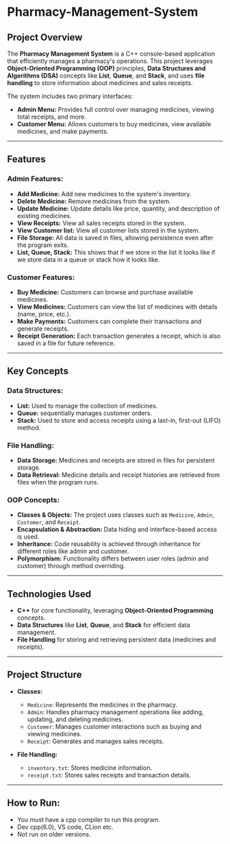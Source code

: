 # Pharmacy-Management-System

## Project Overview
The **Pharmacy Management System** is a C++ console-based application that efficiently manages a pharmacy's operations. This project leverages **Object-Oriented Programming (OOP)** principles, **Data Structures and Algorithms (DSA)** concepts like **List**, **Queue**, and **Stack**, and uses **file handling** to store information about medicines and sales receipts.

The system includes two primary interfaces:
- **Admin Menu:** Provides full control over managing medicines, viewing total receipts, and more.
- **Customer Menu:** Allows customers to buy medicines, view available medicines, and make payments.

---

## Features

### Admin Features:
- **Add Medicine:** Add new medicines to the system's inventory.
- **Delete Medicine:** Remove medicines from the system.
- **Update Medicine:** Update details like price, quantity, and description of existing medicines.
- **View Receipts:** View all sales receipts stored in the system.
- **View Customer list:** View all customer lists stored in the system.
- **File Storage:** All data is saved in files, allowing persistence even after the program exits.
- **List, Queue, Stack:** This shows that if we store in the list it looks like if we store data in a queue or stack how it looks like.

### Customer Features:
- **Buy Medicine:** Customers can browse and purchase available medicines.
- **View Medicines:** Customers can view the list of medicines with details (name, price, etc.).
- **Make Payments:** Customers can complete their transactions and generate receipts.
- **Receipt Generation:** Each transaction generates a receipt, which is also saved in a file for future reference.

---

## Key Concepts

### Data Structures:
- **List:** Used to manage the collection of medicines.
- **Queue:** sequentially manages customer orders.
- **Stack:** Used to store and access receipts using a last-in, first-out (LIFO) method.

### File Handling:
- **Data Storage:** Medicines and receipts are stored in files for persistent storage.
- **Data Retrieval:** Medicine details and receipt histories are retrieved from files when the program runs.

### OOP Concepts:
- **Classes & Objects:** The project uses classes such as `Medicine`, `Admin`, `Customer`, and `Receipt`.
- **Encapsulation & Abstraction:** Data hiding and interface-based access is used.
- **Inheritance:** Code reusability is achieved through inheritance for different roles like admin and customer.
- **Polymorphism:** Functionality differs between user roles (admin and customer) through method overriding.

---

## Technologies Used
- **C++** for core functionality, leveraging **Object-Oriented Programming** concepts.
- **Data Structures** like **List**, **Queue**, and **Stack** for efficient data management.
- **File Handling** for storing and retrieving persistent data (medicines and receipts).

---

## Project Structure

- **Classes:**
  - `Medicine`: Represents the medicines in the pharmacy.
  - `Admin`: Handles pharmacy management operations like adding, updating, and deleting medicines.
  - `Customer`: Manages customer interactions such as buying and viewing medicines.
  - `Receipt`: Generates and manages sales receipts.
  
- **File Handling:**
  - `inventory.txt`: Stores medicine information.
  - `receipt.txt`: Stores sales receipts and transaction details.

---

## How to Run:
- You must have a cpp compiler to run this program.
- Dev cpp(6.0), VS code, CLion etc.
- Not run on older versions.
